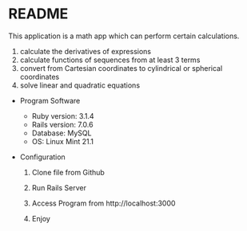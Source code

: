 # README

This application is a math app which can perform certain calculations.
  1. calculate the derivatives of expressions 
  2. calculate functions of sequences from at least 3 terms
  3. convert from Cartesian coordinates to cylindrical or spherical coordinates
  4. solve linear and quadratic equations

* Program Software
  * Ruby version: 3.1.4
  * Rails version: 7.0.6
  * Database: MySQL
  * OS: Linux Mint 21.1

* Configuration

  1. Clone file from Github
  
  2. Run Rails Server

  3. Access Program from http://localhost:3000

  4. Enjoy